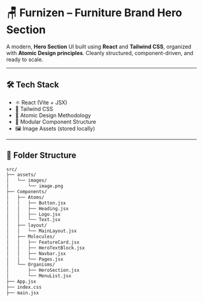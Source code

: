 # 🪑 Furnizen – Furniture Brand Hero Section

A modern, **Hero Section** UI built using **React** and **Tailwind CSS**, organized with **Atomic Design principles**. Cleanly structured, component-driven, and ready to scale.

---


## 🛠️ Tech Stack

- ⚛️ React (Vite + JSX)
- 💨 Tailwind CSS
- 📐 Atomic Design Methodology
- 🧱 Modular Component Structure
- 🖼️ Image Assets (stored locally)

---

## 🧱 Folder Structure


```bash
src/
├── assets/
│   └── images/
│       └── image.png
├── Components/
│   ├── Atoms/
│   │   ├── Button.jsx
│   │   ├── Heading.jsx
│   │   ├── Logo.jsx
│   │   └── Text.jsx
│   ├── layout/
│   │   └── MainLayout.jsx
│   ├── Molecules/
│   │   ├── FeatureCard.jsx
│   │   ├── HeroTextBlock.jsx
│   │   ├── Navbar.jsx
│   │   └── Pages.jsx
│   └── Organisms/
│       ├── HeroSection.jsx
│       └── MenuList.jsx
├── App.jsx
├── index.css
├── main.jsx
